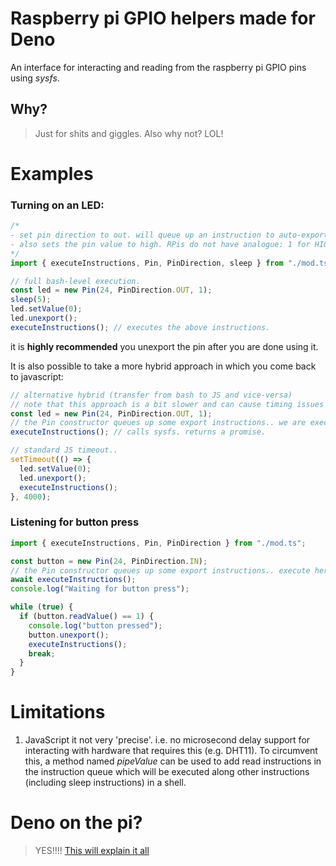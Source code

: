 # Raspberry pi GPIO helpers made for Deno

An interface for interacting and reading from the raspberry pi GPIO pins using
_sysfs_.

## Why?

> Just for shits and giggles. Also why not? LOL!

# Examples

### Turning on an LED:

```TypeScript
/*
- set pin direction to out. will queue up an instruction to auto-export the pin
- also sets the pin value to high. RPis do not have analogue: 1 for HIGH 0 for LOW
*/
import { executeInstructions, Pin, PinDirection, sleep } from "./mod.ts";

// full bash-level execution.
const led = new Pin(24, PinDirection.OUT, 1);
sleep(5);
led.setValue(0);
led.unexport();
executeInstructions(); // executes the above instructions.
```

it is **highly recommended** you unexport the pin after you are done using it.

It is also possible to take a more hybrid approach in which you come back to
javascript:

```TypeScript
// alternative hybrid (transfer from bash to JS and vice-versa)
// note that this approach is a bit slower and can cause timing issues with some 'dumb' sensors that require precise instruction sequences.
const led = new Pin(24, PinDirection.OUT, 1);
// the Pin constructor queues up some export instructions.. we are executing these here
executeInstructions(); // calls sysfs. returns a promise.

// standard JS timeout..
setTimeout(() => {
  led.setValue(0);
  led.unexport();
  executeInstructions();
}, 4000);
```

### Listening for button press

```TypeScript
import { executeInstructions, Pin, PinDirection } from "./mod.ts";

const button = new Pin(24, PinDirection.IN);
// the Pin constructor queues up some export instructions.. execute here.
await executeInstructions();
console.log("Waiting for button press");

while (true) {
  if (button.readValue() == 1) {
    console.log("button pressed");
    button.unexport();
    executeInstructions();
    break;
  }
}
```

# Limitations

1. JavaScript it not very 'precise'. i.e. no microsecond delay support for
   interacting with hardware that requires this (e.g. DHT11). To circumvent
   this, a method named _pipeValue_ can be used to add read instructions in the
   instruction queue which will be executed along other instructions (including
   sleep instructions) in a shell.

# Deno on the pi?

> YES!!!!
> [This will explain it all](https://github.com/LukeChannings/deno-arm64)
